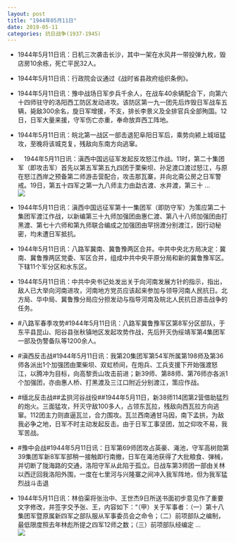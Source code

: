 ```yaml
---
layout: post
title: "1944年05月11日"
date: 2019-05-11
categories: 抗日战争(1937-1945)
---
```


<meta name="referrer" content="no-referrer" />

- 1944年5月11日讯：日机三次袭击长沙，其中一架在水风井一带投弹九枚，毁店房10余栋，死亡平民32人。 

- 1944年5月11日讯：行政院会议通过《战时省县政府组织条例》。 

- 1944年5月11日讯：豫中战场日军步兵千余人，在战车40余辆配合下，向第六十四师驻守的洛阳西工防区发动进攻。该防区第一九一团先后炸毁日军战车五辆，毙敌300余名，旋日军增援，不支，排长李景义及全排官兵全部殉国。12日，日军大量来援，守军伤亡亦重，奉命放弃西工阵地。 

- 1944年5月11日讯：皖北第一战区一部击退犯阜阳日军后，乘势向颍上城垣猛攻，至晚将该城克复，残敌向东南方向逃窜。 

- 　1944年5月11日讯：滇西中国远征军发起反攻怒江作战。11时，第二十集团军（即攻击军）首先以第五军第五九四团于栗柴坝、孙足渡口渡过怒江，与原在怒江西岸之预备第二师游击营配合，攻击那瓦寨，并向北斋公房之日军警戒。19日，第五十四军之第一九八师主力由勐古渡、水井渡，第三十 ... <br/><img src="https://wx2.sinaimg.cn/large/aca367d8ly1g2xkxiy14bj20c80ayaa5.jpg" />

- 1944年5月11日讯：滇西中国远征军第十一集团军（即防守军）为策应第二十集团军渡江作战，以新编第三十九师加强团由惠仁渡、第八十八师加强团由打黑渡、第七十六师和第九师联合编成之加强团由罕拐渡分别渡江，因行动秘密，均未遭日军抵抗。 

- 1944年5月11日讯：八路军冀南、冀鲁豫两区合并。中共中央北方局决定：冀南、冀鲁豫两区党委、军区合并，组成中共中央平原分局和新的冀鲁豫军区。下辖11个军分区和水东区。 

- 1944年5月11日讯：中共中央书记处发出关于向河南发展方针的指示，指出，敌人已大举向河南进攻，河南地方党员应该起来参加与领导河南人民抗日。北方局、华中局、冀鲁豫分局应分担发动与指导河南及皖北人民抗日游击战争的任务。 

- #八路军春季攻势#1944年5月11日讯：八路军冀鲁豫军区第8军分区部队，于东平县昆山、阳谷县张秋镇地区发起攻势作战，先后歼灭伪绥靖军第4集团军一部及伪警备队等1200余人。 

- #滇西反击战#1944年5月11日讯：我第20集团军第54军所属第198师及第36师各派出1个加强团由栗柴坝、双虹桥间，在炮兵、工兵支援下开始强渡怒江，以腾冲为目标，向高黎贡山攻击前进；新39师、第88师、第76师亦各派1个加强团，亦由惠人桥、打黑渡及三江口附近分别渡江，策应作战。 

- #缅北反击战##孟拱河谷战役##1944年5月11日，新38师114团第2营借助猛烈的炮火。三面猛攻，歼灭守敌100多人，占领东瓦拉，残敌向西瓦拉方向逃窜。112团主力则直逼瓦兰，合力围攻。瓦兰西南通甘马因，南下孟拱，为敌我必争之地，日军不时主动发起反击。由于日军工事坚团，加之仰攻不易，我军苦战。 

- #豫中会战#1944年5月11日讯：日军第69师团攻占英豪、渑池，守军高树勋第39集团军新8军军部稍一接触即行南撤，日军在渑池获得了大批粮食、弹械，并切断了陇海路的交通，洛阳守军从此陷于孤立。日战车第3师团一部由关林以西迂回我洛阳外围，一度在七里河与兴隆寨之间冲入我军阵地，但为我军猛烈战斗击退 

- 1944年5月11日讯：林伯渠将张治中、王世杰9日所送书面初步意见作了重要文字修改，并签字交予张、王，内容如下：“（甲）关于军事者：（一）第十八集团军暨原属新四军之部队服从军事委员会之命令；（二）前项部队之编制，最低限度照去年林彪所提之四军12师之数；（三）前项部队经编定 ... <br/><img src="https://wx4.sinaimg.cn/large/aca367d8ly1g2x04btiyxj20c80z90to.jpg" />

